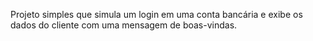 Projeto simples que simula um login em uma conta bancária e exibe os dados do cliente com uma mensagem de boas-vindas.
